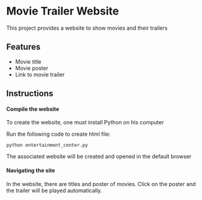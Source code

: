 # Movie Trailer Website

This project provides a website to show movies and their trailers

## Features

* Movie title
* Movie poster
* Link to movie trailer

## Instructions

#### Compile the website
To create the website, one must install Python on his computer

Run the following code to create html file:

`python entertainment_center.py`

The associated website will be created and opened in the default browser

#### Navigating the site
In the website, there are titles and poster of movies. Click on the poster and the trailer will be played automatically. 
